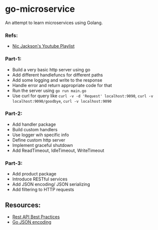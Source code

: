 # go-microservice
An attempt to learn microservices using Golang. 

### Refs:
- [Nic Jackson's Youtube Playlist](https://www.youtube.com/playlist?list=PLmD8u-IFdreyh6EUfevBcbiuCKzFk0EW_)


### Part-1:
- Build a very basic http server using go
- Add different handlefuncs for different paths
- Add some logging and write to the response
- Handle error and return appropriate code for that 
- Run the server using `go run main.go`
- Use curl for query like `curl -v -d 'Request' localhost:9090`, `curl -v localhost:9090/goodbye`, `curl -v localhost:9090`

### Part-2:
- Add handler package
- Build custom handlers
- Use logger wih specific info
- Define custom http server
- Implement graceful shutdown
- Add ReadTimeout, IdleTimeout, WriteTimeout

### Part-3:
- Add product package
- Introduce RESTful services
- Add JSON encoding/ JSON serializing
- Add filtering to HTTP requests

## Resources:
- [Rest API Best Practices](https://docs.microsoft.com/en-us/azure/architecture/best-practices/api-design)
- [Go JSON encoding](https://pkg.go.dev/encoding/json)
